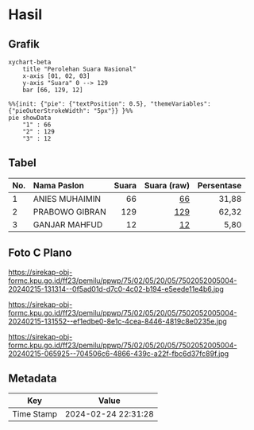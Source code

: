# Hasil

## Grafik

```mermaid
xychart-beta
    title "Perolehan Suara Nasional"
    x-axis [01, 02, 03]
    y-axis "Suara" 0 --> 129
    bar [66, 129, 12]
```

```mermaid
%%{init: {"pie": {"textPosition": 0.5}, "themeVariables": {"pieOuterStrokeWidth": "5px"}} }%%
pie showData
    "1" : 66
    "2" : 129
    "3" : 12
```

## Tabel

| No. | Nama Paslon    | Suara | Suara (raw) | Persentase |
|:--- |:-------------- | -----:| -----------:| ----------:|
| 1   | ANIES MUHAIMIN | 66    | [66][p-1]   | 31,88      |
| 2   | PRABOWO GIBRAN | 129   | [129][p-2]  | 62,32      |
| 3   | GANJAR MAHFUD  | 12    | [12][p-3]   | 5,80       |


[p-1]: https://github.com/gigit-pemilu/pemilu-2024/blob/main/pilpres/hitung-suara/sub/75-gorontalo/sub/02-boalemo/sub/05-mananggu/sub/2005-mananggu/sub/004-tps/sub/paslon-1.txt
[p-2]: https://github.com/gigit-pemilu/pemilu-2024/blob/main/pilpres/hitung-suara/sub/75-gorontalo/sub/02-boalemo/sub/05-mananggu/sub/2005-mananggu/sub/004-tps/sub/paslon-2.txt
[p-3]: https://github.com/gigit-pemilu/pemilu-2024/blob/main/pilpres/hitung-suara/sub/75-gorontalo/sub/02-boalemo/sub/05-mananggu/sub/2005-mananggu/sub/004-tps/sub/paslon-3.txt

## Foto C Plano

https://sirekap-obj-formc.kpu.go.id/ff23/pemilu/ppwp/75/02/05/20/05/7502052005004-20240215-131314--0f5ad01d-d7c0-4c02-b194-e5eede11e4b6.jpg

https://sirekap-obj-formc.kpu.go.id/ff23/pemilu/ppwp/75/02/05/20/05/7502052005004-20240215-131552--ef1edbe0-8e1c-4cea-8446-4819c8e0235e.jpg

https://sirekap-obj-formc.kpu.go.id/ff23/pemilu/ppwp/75/02/05/20/05/7502052005004-20240215-065925--704506c6-4866-439c-a22f-fbc6d37fc89f.jpg


## Metadata

| Key        | Value               |
| ---------- | ------------------- |
| Time Stamp | 2024-02-24 22:31:28 |



